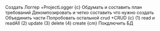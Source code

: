 Создать Логгер +ProjectLogger {c}
    Обдумать и составить план требований
    Декомпозировать и четко составить что нужно создать
    Объединить части
Попробовать остальной crud +CRUD {c}
    (1) read и readAll
    (2) update
    (3) delete 
    (4) create {cm}
Покдлючить БД